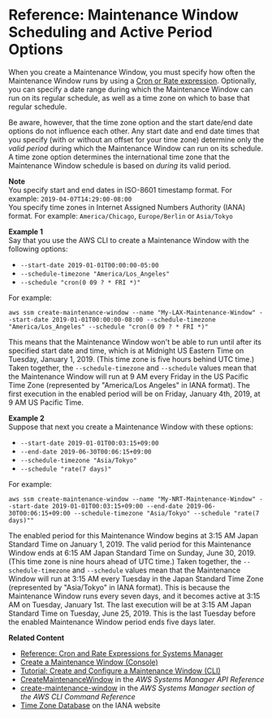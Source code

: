 # Reference: Maintenance Window Scheduling and Active Period Options<a name="reference-maintenance-windows-schedule-options"></a>

When you create a Maintenance Window, you must specify how often the Maintenance Window runs by using a [Cron or Rate expression](reference-cron-and-rate-expressions.md)\. Optionally, you can specify a date range during which the Maintenance Window can run on its regular schedule, as well as a time zone on which to base that regular schedule\. 

Be aware, however, that the time zone option and the start date/end date options do not influence each other\. Any start date and end date times that you specify \(with or without an offset for your time zone\) determine only the *valid period* during which the Maintenance Window can run on its schedule\. A time zone option determines the international time zone that the Maintenance Window schedule is based on *during* its valid period\.

**Note**  
You specify start and end dates in ISO\-8601 timestamp format\. For example: `2019-04-07T14:29:00-08:00`  
You specify time zones in Internet Assigned Numbers Authority \(IANA\) format\. For example: `America/Chicago`, `Europe/Berlin` or `Asia/Tokyo`

**Example 1**  
Say that you use the AWS CLI to create a Maintenance Window with the following options:
+ `--start-date 2019-01-01T00:00:00-05:00`
+ `--schedule-timezone "America/Los_Angeles"`
+ `--schedule "cron(0 09 ? * FRI *)"`

For example:

```
aws ssm create-maintenance-window --name "My-LAX-Maintenance-Window" --start-date 2019-01-01T00:00:00-08:00 --schedule-timezone "America/Los_Angeles" --schedule "cron(0 09 ? * FRI *)"
```

This means that the Maintenance Window won't be able to run until after its specified start date and time, which is at Midnight US Eastern Time on Tuesday, January 1, 2019\. \(This time zone is five hours behind UTC time\.\) Taken together, the `--schedule-timezone` and `--schedule` values mean that the Maintenance Window will run at 9 AM every Friday in the US Pacific Time Zone \(represented by "America/Los Angeles" in IANA format\)\. The first execution in the enabled period will be on Friday, January 4th, 2019, at 9 AM US Pacific Time\.

**Example 2**  
Suppose that next you create a Maintenance Window with these options:
+ `--start-date 2019-01-01T00:03:15+09:00`
+ `--end-date 2019-06-30T00:06:15+09:00`
+ `--schedule-timezone "Asia/Tokyo"`
+ `--schedule "rate(7 days)"`

For example:

```
aws ssm create-maintenance-window --name "My-NRT-Maintenance-Window" --start-date 2019-01-01T00:03:15+09:00 --end-date 2019-06-30T00:06:15+09:00 --schedule-timezone "Asia/Tokyo" --schedule "rate(7 days)""
```

The enabled period for this Maintenance Window begins at 3:15 AM Japan Standard Time on January 1, 2019\. The valid period for this Maintenance Window ends at 6:15 AM Japan Standard Time on Sunday, June 30, 2019\. \(This time zone is nine hours ahead of UTC time\.\) Taken together, the `--schedule-timezone` and `--schedule` values mean that the Maintenance Window will run at 3:15 AM every Tuesday in the Japan Standard Time Zone \(represented by "Asia/Tokyo" in IANA format\)\. This is because the Maintenance Window runs every seven days, and it becomes active at 3:15 AM on Tuesday, January 1st\. The last execution will be at 3:15 AM Japan Standard Time on Tuesday, June 25, 2019\. This is the last Tuesday before the enabled Maintenance Window period ends five days later\.

**Related Content**
+ [Reference: Cron and Rate Expressions for Systems Manager](reference-cron-and-rate-expressions.md)
+ [Create a Maintenance Window \(Console\)](sysman-maintenance-create-mw.md)
+ [Tutorial: Create and Configure a Maintenance Window \(CLI\)](maintenance-windows-cli-tutorials-create.md)
+ [CreateMaintenanceWindow](https://docs.aws.amazon.com/systems-manager/latest/APIReference/API_CreateMaintenanceWindow.html) in the *AWS Systems Manager API Reference*
+ [create\-maintenance\-window](https://docs.aws.amazon.com/cli/latest/reference/ssm//create-maintenance-window.html) in the *AWS Systems Manager section of the AWS CLI Command Reference*
+ [Time Zone Database](https://www.iana.org/time-zones) on the IANA website